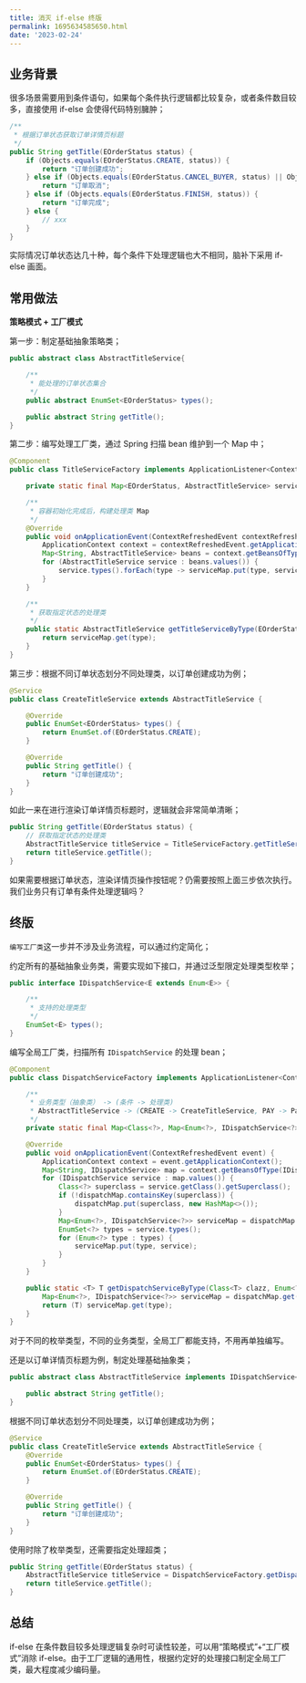 ```yaml
---
title: 消灭 if-else 终版
permalink: 1695634585650.html
date: '2023-02-24'
---
```


## 业务背景

很多场景需要用到条件语句，如果每个条件执行逻辑都比较复杂，或者条件数目较多，直接使用 if-else 会使得代码特别臃肿；

```java
/**
 * 根据订单状态获取订单详情页标题
 */
public String getTitle(EOrderStatus status) {
    if (Objects.equals(EOrderStatus.CREATE, status)) {
        return "订单创建成功";
    } else if (Objects.equals(EOrderStatus.CANCEL_BUYER, status) || Objects.equals(EOrderStatus.CANCEL_SELLER, status)) {
        return "订单取消";
    } else if (Objects.equals(EOrderStatus.FINISH, status)) {
        return "订单完成";
    } else {
        // xxx
    }
}
```

实际情况订单状态达几十种，每个条件下处理逻辑也大不相同，脑补下采用 if-else 画面。

## 常用做法

**策略模式 + 工厂模式**

第一步：制定基础抽象策略类；

```java
public abstract class AbstractTitleService{

    /**
     * 能处理的订单状态集合
     */
    public abstract EnumSet<EOrderStatus> types();

    public abstract String getTitle();
}
```

第二步：编写处理工厂类，通过 Spring 扫描 bean 维护到一个 Map 中；

```java
@Component
public class TitleServiceFactory implements ApplicationListener<ContextRefreshedEvent> {

    private static final Map<EOrderStatus, AbstractTitleService> serviceMap = new HashMap<>();

    /**
     * 容器初始化完成后，构建处理类 Map
     */
    @Override
    public void onApplicationEvent(ContextRefreshedEvent contextRefreshedEvent) {
        ApplicationContext context = contextRefreshedEvent.getApplicationContext();
        Map<String, AbstractTitleService> beans = context.getBeansOfType(AbstractTitleService.class);
        for (AbstractTitleService service : beans.values()) {
            service.types().forEach(type -> serviceMap.put(type, service));
        }
    }

    /**
     * 获取指定状态的处理类
     */
    public static AbstractTitleService getTitleServiceByType(EOrderStatus type) {
        return serviceMap.get(type);
    }
}
```

第三步：根据不同订单状态划分不同处理类，以订单创建成功为例；

```java
@Service
public class CreateTitleService extends AbstractTitleService {

    @Override
    public EnumSet<EOrderStatus> types() {
        return EnumSet.of(EOrderStatus.CREATE);
    }

    @Override
    public String getTitle() {
        return "订单创建成功";
    }
}
```

如此一来在进行渲染订单详情页标题时，逻辑就会非常简单清晰；

```java
public String getTitle(EOrderStatus status) {
    // 获取指定状态的处理类
    AbstractTitleService titleService = TitleServiceFactory.getTitleServiceByType(status);
    return titleService.getTitle();
}
```

如果需要根据订单状态，渲染详情页操作按钮呢？仍需要按照上面三步依次执行。我们业务只有订单有条件处理逻辑吗？

## 终版

`编写工厂类`这一步并不涉及业务流程，可以通过约定简化；

约定所有的基础抽象业务类，需要实现如下接口，并通过泛型限定处理类型枚举；

```java
public interface IDispatchService<E extends Enum<E>> {

    /**
     * 支持的处理类型
     */
    EnumSet<E> types();
}
```

编写全局工厂类，扫描所有 `IDispatchService` 的处理 bean；

```java
@Component
public class DispatchServiceFactory implements ApplicationListener<ContextRefreshedEvent> {

    /**
     * 业务类型（抽象类） -> (条件 -> 处理类)
     * AbstractTitleService -> (CREATE -> CreateTitleService, PAY -> PayTitleService)
     */
    private static final Map<Class<?>, Map<Enum<?>, IDispatchService<?>>> dispatchMap = new HashMap<>();

    @Override
    public void onApplicationEvent(ContextRefreshedEvent event) {
        ApplicationContext context = event.getApplicationContext();
        Map<String, IDispatchService> map = context.getBeansOfType(IDispatchService.class);
        for (IDispatchService service : map.values()) {
            Class<?> superclass = service.getClass().getSuperclass();
            if (!dispatchMap.containsKey(superclass)) {
                dispatchMap.put(superclass, new HashMap<>());
            }
            Map<Enum<?>, IDispatchService<?>> serviceMap = dispatchMap.get(superclass);
            EnumSet<?> types = service.types();
            for (Enum<?> type : types) {
                serviceMap.put(type, service);
            }
        }
    }

    public static <T> T getDispatchServiceByType(Class<T> clazz, Enum<?> type) {
        Map<Enum<?>, IDispatchService<?>> serviceMap = dispatchMap.get(clazz);
        return (T) serviceMap.get(type);
    }
}
```

对于不同的枚举类型，不同的业务类型，全局工厂都能支持，不用再单独编写。

还是以订单详情页标题为例，制定处理基础抽象类；

```java
public abstract class AbstractTitleService implements IDispatchService<EOrderStatus> {

    public abstract String getTitle();
}
```

根据不同订单状态划分不同处理类，以订单创建成功为例；

```java
@Service
public class CreateTitleService extends AbstractTitleService {
    @Override
    public EnumSet<EOrderStatus> types() {
        return EnumSet.of(EOrderStatus.CREATE);
    }

    @Override
    public String getTitle() {
        return "订单创建成功";
    }
}
```

使用时除了枚举类型，还需要指定处理超类；

```java
public String getTitle(EOrderStatus status) {
    AbstractTitleService titleService = DispatchServiceFactory.getDispatchServiceByType(AbstractTitleService.class, status);
    return titleService.getTitle();
}
```

## 总结

if-else 在条件数目较多处理逻辑复杂时可读性较差，可以用“策略模式”+“工厂模式”消除 if-else。由于工厂逻辑的通用性，根据约定好的处理接口制定全局工厂类，最大程度减少编码量。
